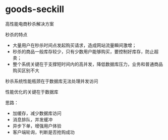# goods-seckill
高性能电商秒杀解决方案

秒杀的特点

- 大量用户在秒杀时间点发起购买请求，造成网站流量瞬间激增；
- 秒杀的商品一般库存较少，只有少数用户能够购买，要控制好库存，防止超卖；
- 整个系统关键在于支撑短时间内的高并发，降低数据库压力，业务和普通商品购买区别不大

秒杀系统性能瓶颈在于数据库无法处理并发访问

性能优化的关键在于数据库

思路：

- 加缓存，减少数据库访问
- 消息排队，并发缓冲
- 异步下单，增强用户体验
- 客户端轮询，判断是否抢购成功
